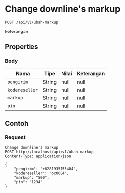 # Change downline's markup
```http
POST /api/v1/ubah-markup
```
keterangan
## Properties
### Body
Nama | Tipe | Nilai | Keterangan
--- | --- | --- | ---
<code>pengirim</code> | String | null | null
<code>kodereseller</code> | String | null | null
<code>markup</code> | String | null | null
<code>pin</code> | String | null | null

## Contoh

### Request
```http
Change downline's markup
POST http://localhost/api/v1/ubah-markup
Content-Type: application/json

{
    "pengirim": "+6281935155404",
    "kodereseller": "ox0004",
    "markup": "500",
    "pin": "1234"
}
```
